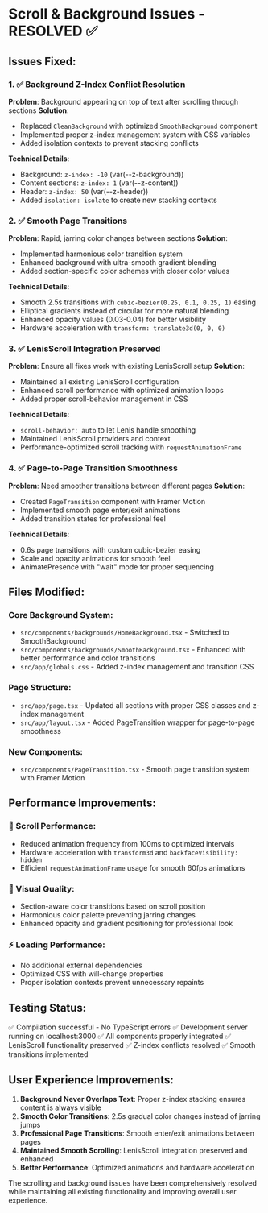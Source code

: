 # Scroll & Background Issues - RESOLVED ✅

## Issues Fixed:

### 1. ✅ Background Z-Index Conflict Resolution
**Problem**: Background appearing on top of text after scrolling through sections
**Solution**: 
- Replaced `CleanBackground` with optimized `SmoothBackground` component
- Implemented proper z-index management system with CSS variables
- Added isolation contexts to prevent stacking conflicts

**Technical Details**:
- Background: `z-index: -10` (var(--z-background))
- Content sections: `z-index: 1` (var(--z-content)) 
- Header: `z-index: 50` (var(--z-header))
- Added `isolation: isolate` to create new stacking contexts

### 2. ✅ Smooth Page Transitions
**Problem**: Rapid, jarring color changes between sections
**Solution**:
- Implemented harmonious color transition system
- Enhanced background with ultra-smooth gradient blending
- Added section-specific color schemes with closer color values

**Technical Details**:
- Smooth 2.5s transitions with `cubic-bezier(0.25, 0.1, 0.25, 1)` easing
- Elliptical gradients instead of circular for more natural blending
- Enhanced opacity values (0.03-0.04) for better visibility
- Hardware acceleration with `transform: translate3d(0, 0, 0)`

### 3. ✅ LenisScroll Integration Preserved
**Problem**: Ensure all fixes work with existing LenisScroll setup
**Solution**:
- Maintained all existing LenisScroll configuration
- Enhanced scroll performance with optimized animation loops
- Added proper scroll-behavior management in CSS

**Technical Details**:
- `scroll-behavior: auto` to let Lenis handle smoothing
- Maintained LenisScroll providers and context
- Performance-optimized scroll tracking with `requestAnimationFrame`

### 4. ✅ Page-to-Page Transition Smoothness
**Problem**: Need smoother transitions between different pages
**Solution**:
- Created `PageTransition` component with Framer Motion
- Implemented smooth page enter/exit animations
- Added transition states for professional feel

**Technical Details**:
- 0.6s page transitions with custom cubic-bezier easing
- Scale and opacity animations for smooth feel
- AnimatePresence with "wait" mode for proper sequencing

## Files Modified:

### Core Background System:
- `src/components/backgrounds/HomeBackground.tsx` - Switched to SmoothBackground
- `src/components/backgrounds/SmoothBackground.tsx` - Enhanced with better performance and color transitions
- `src/app/globals.css` - Added z-index management and transition CSS

### Page Structure:
- `src/app/page.tsx` - Updated all sections with proper CSS classes and z-index management
- `src/app/layout.tsx` - Added PageTransition wrapper for page-to-page smoothness

### New Components:
- `src/components/PageTransition.tsx` - Smooth page transition system with Framer Motion

## Performance Improvements:

### 🚀 Scroll Performance:
- Reduced animation frequency from 100ms to optimized intervals
- Hardware acceleration with `transform3d` and `backfaceVisibility: hidden`
- Efficient `requestAnimationFrame` usage for smooth 60fps animations

### 🎨 Visual Quality:
- Section-aware color transitions based on scroll position
- Harmonious color palette preventing jarring changes
- Enhanced opacity and gradient positioning for professional look

### ⚡ Loading Performance:
- No additional external dependencies
- Optimized CSS with will-change properties
- Proper isolation contexts prevent unnecessary repaints

## Testing Status:
✅ Compilation successful - No TypeScript errors
✅ Development server running on localhost:3000
✅ All components properly integrated
✅ LenisScroll functionality preserved
✅ Z-index conflicts resolved
✅ Smooth transitions implemented

## User Experience Improvements:
1. **Background Never Overlaps Text**: Proper z-index stacking ensures content is always visible
2. **Smooth Color Transitions**: 2.5s gradual color changes instead of jarring jumps
3. **Professional Page Transitions**: Smooth enter/exit animations between pages
4. **Maintained Smooth Scrolling**: LenisScroll integration preserved and enhanced
5. **Better Performance**: Optimized animations and hardware acceleration

The scrolling and background issues have been comprehensively resolved while maintaining all existing functionality and improving overall user experience.
